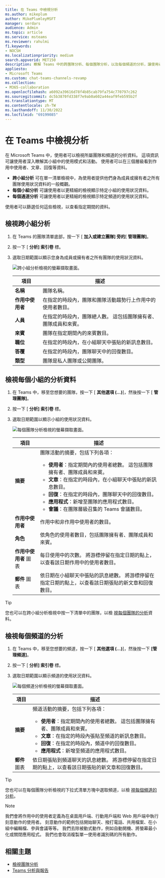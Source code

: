 ```yaml
---
title: 在 Teams 中檢視分析
ms.author: mikeplum
author: MikePlumleyMSFT
manager: serdars
audience: Admin
ms.topic: article
ms.service: msteams
ms.reviewer: rahulmi
f1.keywords:
- NOCSH
ms.localizationpriority: medium
search.appverid: MET150
description: 瞭解 Teams 中的跨團隊分析、每個團隊分析，以及每個頻道的分析，讓使用者查看他們所屬團隊或頻道的使用狀況資料。
appliesto:
- Microsoft Teams
ms.custom: chat-teams-channels-revamp
ms.collection:
- M365-collaboration
ms.openlocfilehash: a6092a39616d78f4b85cab79fa754c770797c262
ms.sourcegitcommit: dc5b3870fd338f7e9ab0a602a44eaf9feb595b2f
ms.translationtype: MT
ms.contentlocale: zh-TW
ms.lasthandoff: 11/30/2022
ms.locfileid: "69199085"
---
```

# <a name="view-analytics-in-teams"></a>在 Teams 中檢視分析

在 Microsoft Teams 中，使用者可以檢視所屬團隊和頻道的分析資料。 這項資訊可讓使用者深入瞭解其小組中的使用模式和活動。 使用者可以在三個層級看到作用中使用者、文章、回復等資料。

- **跨小組分析** 可在單一清單檢視中，為使用者提供他們身為成員或擁有者之所有團隊使用狀況資料的一般概觀。
- **每個小組分析** 可讓使用者以更精細的檢視顯示特定小組的使用狀況資料。
- **每個通道分析** 可讓使用者以更精細的檢視顯示特定頻道的使用狀況資料。

使用者可以篩選任何這些檢視，以查看指定期間的資料。

## <a name="view-cross-team-analytics"></a>檢視跨小組分析

1. 在 Teams 的團隊清單底部，按一下 [ **加入或建立團隊] 旁的**[ **管理團隊]**。
2. 按一下 [ **分析] 索引卷** 標。
3. 選取日期範圍以顯示您身為成員或擁有者之所有團隊的使用狀況資料。

    ![跨小組分析檢視的螢幕擷取畫面。](../media/view-analytics-cross-team.png)

    |項目 |描述  |
    |--------|-------------|
    |**名稱**   |團隊名稱。 |
    |**作用中使用者**   |在指定的時段內，團隊和團隊活動趨勢行上作用中的使用者數目。
    |**人員**   |在指定的時段內，團隊總人數。 這包括團隊擁有者、團隊成員和來賓。|
    |**來賓**   |團隊在指定期間內的來賓數目。 |
    |**職位**   |在指定的時段內，在小組聊天中張貼的新訊息數目。 |
    |**答覆**   |在指定的時段內，團隊聊天中的回復數目。 |
    |**類型**   |團隊是私人團隊或公開團隊。|

## <a name="view-per-team-analytics"></a>檢視每個小組的分析資料

1. 在 Teams 中，移至您想要的團隊，按一下 [ **其他選項 (...)**]，然後按一下 [ **管理團隊]**。
2. 按一下 [ **分析] 索引卷** 標。
4. 選取日期範圍以顯示小組的使用狀況資料。  

    ![每個團隊分析檢視的螢幕擷取畫面。](../media/view-analytics-per-team.png)

    |項目 |描述  |
    |--------|-------------|
    |**摘要**   |團隊活動的摘要，包括下列各項：<ul><li>**使用者**：指定期間內的使用者總數。 這包括團隊擁有者、團隊成員和來賓。</li> <li>**文章**：在指定的時段內，在小組聊天中張貼的新訊息數目。</li><li>**回復**：在指定的時段內，團隊聊天中的回復數目。</li> <li>**應用程式**：新增至團隊的應用程式數目。</li><li>**會議**：在團隊層級召集的 Teams 會議數目。</li> </ul> |
    |**作用中使用者**   |作用中和非作用中使用者的數目。|
    |**角色**   |依角色的使用者數目，包括團隊擁有者、團隊成員和來賓。|
    |**作用中使用者** 圖表  |每日使用中的次數。 將游標停留在指定日期的點上，以查看該日期作用中的使用者數目。|
    |**郵件** 圖表  |依日期在小組聊天中張貼的訊息總數。 將游標停留在指定日期的點上，以查看該日期張貼的新文章和回復數目。|

> [!TIP]
> 您也可以在跨小組分析檢視中按一下清單中的團隊，以檢 [視每個團隊的分析](#view-cross-team-analytics)資料。

## <a name="view-per-channel-analytics"></a>檢視每個頻道的分析

1. 在 Teams 中，移至您想要的頻道，按一下 [ **其他選項 (...)**]，然後按一下 **[管理頻道]**。
2. 按一下 [ **分析] 索引卷** 標。
3. 選取日期範圍以顯示頻道的使用狀況資料。  

    ![每個頻道分析檢視的螢幕擷取畫面。](../media/view-analytics-per-channel.png)

    |項目 |描述  |
    |--------|-------------|
    |**摘要**   |頻道活動的摘要，包括下列各項：<ul><li>**使用者**：指定期間內的使用者總數。 這包括團隊擁有者、團隊成員和來賓。</li> <li>**文章**：在指定的時段內張貼至頻道的新訊息數目。</li><li>**回復**：在指定的時段內，頻道中的回復數目。</li> <li>**應用程式**：新增至頻道的應用程式數目。</li> </ul> |
    |**郵件** 圖表  |依日期張貼到頻道聊天的訊息總數。 將游標停留在指定日期的點上，以查看該日期張貼的新文章和回復數目。|

> [!TIP]
> 您也可以在每個團隊分析檢視的下拉式清單方塊中選取頻道，以檢 [視每個頻道的分析](#view-per-team-analytics)。
    
> [!NOTE]
> 我們會將作用中的使用者定義為在桌面用戶端、行動用戶端和 Web 用戶端中執行刻意動作的使用者。 刻意動作的範例包括開始聊天、撥打電話、共用檔案、在小組中編輯檔、參與會議等等。 我們去除被動式動作，例如自動開機、將螢幕最小化或關閉應用程式。 我們也會取消複製單一使用者識別碼的所有動作。

## <a name="related-topics"></a>相關主題

- [檢視團隊分析](https://support.office.com/article/view-analytics-for-your-teams-5b8ad4b1-af34-4217-aff4-cd11a820b56b)
- [Teams 分析與報告](teams-reporting-reference.md)